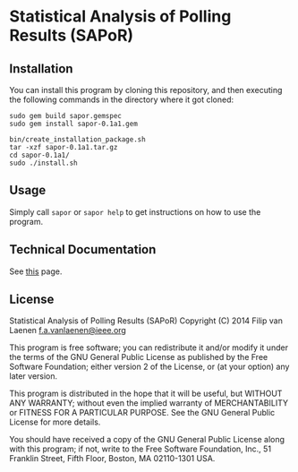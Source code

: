 Statistical Analysis of Polling Results (SAPoR)
===============================================

Installation
------------

You can install this program by cloning this repository, and then executing the
following commands in the directory where it got cloned:

    sudo gem build sapor.gemspec 
    sudo gem install sapor-0.1a1.gem 

    bin/create_installation_package.sh 
    tar -xzf sapor-0.1a1.tar.gz
    cd sapor-0.1a1/
    sudo ./install.sh

Usage
-----

Simply call `sapor` or `sapor help` to get instructions on how to use the
program.

Technical Documentation
-----------------------

See [this](Technical%20Documentation.md) page.

License
-------

Statistical Analysis of Polling Results (SAPoR)
Copyright (C) 2014 Filip van Laenen <f.a.vanlaenen@ieee.org>

This program is free software; you can redistribute it and/or modify
it under the terms of the GNU General Public License as published by
the Free Software Foundation; either version 2 of the License, or
(at your option) any later version.

This program is distributed in the hope that it will be useful,
but WITHOUT ANY WARRANTY; without even the implied warranty of
MERCHANTABILITY or FITNESS FOR A PARTICULAR PURPOSE.  See the
GNU General Public License for more details.

You should have received a copy of the GNU General Public License along
with this program; if not, write to the Free Software Foundation, Inc.,
51 Franklin Street, Fifth Floor, Boston, MA 02110-1301 USA.
